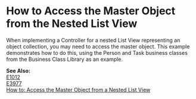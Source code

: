 # How to Access the Master Object from the Nested List View


<p>When implementing a Controller for a nested List View representing an object collection, you may need to access the master object. This example demonstrates how to do this, using the Person and Task business classes from the Business Class Library as an example.
<p><strong>See Also:</strong><br />
<a href="https://github.com/DevExpress-Examples/how-to-access-the-master-detailview-information-from-a-nested-listview-controller-e1012">E1012</a><br>
<a href="https://github.com/DevExpress-Examples/how-to-access-a-nested-listview-from-the-parent-detailviews-controller-and-vice-versa-e3977">E3977</a><br>
<a href="http://documentation.devexpress.com/#Xaf/CustomDocument3161"><u>How to: Access the Master Object from a Nested List View</u></a>
<br/>


